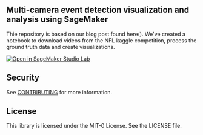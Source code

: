## Multi-camera event detection visualization and analysis using SageMaker
Thie repository is based on our blog post found here(). We've created a notebook to download videos from the NFL kaggle competition, process the ground truth data and create visualizations.

[![Open in SageMaker Studio Lab](https://studiolab.sagemaker.aws/studiolab.svg)](https://studiolab.sagemaker.aws/import/github/aws-samples/multiview-event-fusion-and-visualization/blob/main/fuse_and_visualize_multiview_impacts.ipynb)

## Security

See [CONTRIBUTING](CONTRIBUTING.md#security-issue-notifications) for more information.

## License

This library is licensed under the MIT-0 License. See the LICENSE file.

